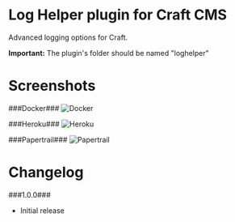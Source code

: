 Log Helper plugin for Craft CMS
=================

Advanced logging options for Craft.

__Important:__
The plugin's folder should be named "loghelper"

Screenshots
=================
###Docker###
![Docker](http://nerds-and-company.github.io/loghelper/images/docker.png)

###Heroku###
![Heroku](http://nerds-and-company.github.io/loghelper/images/heroku.png)

###Papertrail###
![Papertrail](http://nerds-and-company.github.io/loghelper/images/papertrail.png)

Changelog
=================
###1.0.0###
- Initial release
